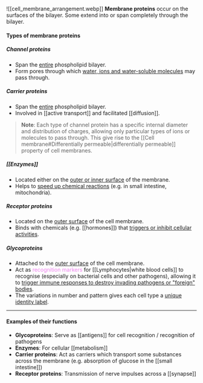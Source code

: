 ![[cell_membrane_arrangement.webp]]
**Membrane proteins** occur on the surfaces of the bilayer. Some extend into or span completely through the bilayer.

#### Types of membrane proteins
##### Channel proteins
- Span the <u>entire</u> phospholipid bilayer.
- Form pores through which <u>water, ions and water-soluble molecules</u> may pass through.

##### Carrier proteins
- Span the <u>entire</u> phospholipid bilayer.
- Involved in [[active transport]] and facilitated [[diffusion]].

> **Note**:
> Each type of channel protein has a specific internal diameter and distribution of charges, allowing only particular types of ions or molecules to pass through. This give rise to the [[Cell membrane#Differentially permeable|differentially permeable]] property of cell membranes.

##### [[Enzymes]]
- Located either on the <u>outer or inner surface</u> of the membrane.
- Helps to <u>speed up chemical reactions</u> (e.g. in small intestine, mitochondria).

##### Receptor proteins
- Located on the <u>outer surface</u> of the cell membrane.
- Binds with chemicals (e.g. [[hormones]]) that <u>triggers or inhibit cellular activities</u>.

##### Glycoproteins
- Attached to the <u>outer surface</u> of the cell membrane.
- Act as <span style="color: violet">recognition markers</span> for [[Lymphocytes|white blood cells]] to recognise (especially on bacterial cells and other pathogens), allowing it to <u>trigger immune responses to destroy invading pathogens or "foreign" bodies</u>.
- The variations in number and pattern gives each cell type a <u>unique identity label</u>.


<hr>

#### Examples of their functions
- **Glycoproteins**: Serve as [[antigens]] for cell recognition / recognition of pathogens
- **Enzymes**: For cellular [[metabolism]]
- **Carrier proteins**: Act as carriers which transport some substances across the membrane (e.g. absorption of glucose in the [[small intestine]])
- **Receptor proteins**: Transmission of nerve impulses across a [[synapse]]
